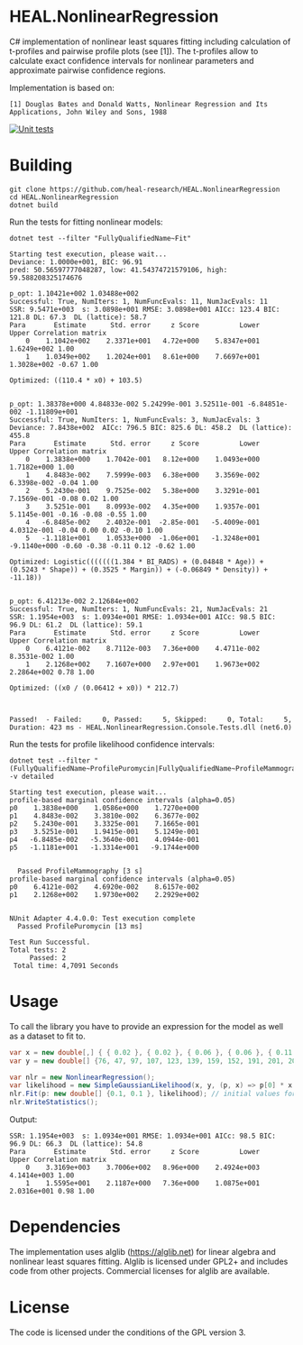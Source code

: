 # HEAL.NonlinearRegression
C# implementation of nonlinear least squares fitting including calculation of t-profiles and pairwise profile plots (see [1]).
The t-profiles allow to calculate exact confidence intervals for nonlinear parameters and approximate pairwise confidence regions.

Implementation is based on:

`[1] Douglas Bates and Donald Watts, Nonlinear Regression and Its Applications, John Wiley and Sons, 1988`


[![Unit tests](https://github.com/heal-research/HEAL.NonlinearRegression/actions/workflows/build_and_test.yml/badge.svg?branch=main)](https://github.com/heal-research/HEAL.NonlinearRegression/actions/workflows/build_and_test.yml)

# Building
```
git clone https://github.com/heal-research/HEAL.NonlinearRegression
cd HEAL.NonlinearRegression
dotnet build
```

Run the tests for fitting nonlinear models:
```
dotnet test --filter "FullyQualifiedName~Fit"
```

```
Starting test execution, please wait...
Deviance: 1.0000e+001, BIC: 96.91
pred: 50.56597777048287, low: 41.54374721579106, high: 59.588208325174676

p_opt: 1.10421e+002 1.03488e+002
Successful: True, NumIters: 1, NumFuncEvals: 11, NumJacEvals: 11
SSR: 9.5471e+003  s: 3.0898e+001 RMSE: 3.0898e+001 AICc: 123.4 BIC: 121.8 DL: 67.3  DL (lattice): 58.7
Para       Estimate      Std. error     z Score          Lower          Upper Correlation matrix
    0    1.1042e+002    2.3371e+001   4.72e+000    5.8347e+001    1.6249e+002 1.00
    1    1.0349e+002    1.2024e+001   8.61e+000    7.6697e+001    1.3028e+002 -0.67 1.00

Optimized: ((110.4 * x0) + 103.5)


p_opt: 1.38378e+000 4.84833e-002 5.24299e-001 3.52511e-001 -6.84851e-002 -1.11809e+001
Successful: True, NumIters: 1, NumFuncEvals: 3, NumJacEvals: 3
Deviance: 7.8438e+002  AICc: 796.5 BIC: 825.6 DL: 458.2  DL (lattice): 455.8
Para       Estimate      Std. error     z Score          Lower          Upper Correlation matrix
    0    1.3838e+000    1.7042e-001   8.12e+000    1.0493e+000    1.7182e+000 1.00
    1    4.8483e-002    7.5999e-003   6.38e+000    3.3569e-002    6.3398e-002 -0.04 1.00
    2    5.2430e-001    9.7525e-002   5.38e+000    3.3291e-001    7.1569e-001 -0.08 0.02 1.00
    3    3.5251e-001    8.0993e-002   4.35e+000    1.9357e-001    5.1145e-001 -0.16 -0.08 -0.55 1.00
    4   -6.8485e-002    2.4032e-001  -2.85e-001   -5.4009e-001    4.0312e-001 -0.04 0.00 0.02 -0.10 1.00
    5   -1.1181e+001    1.0533e+000  -1.06e+001   -1.3248e+001   -9.1140e+000 -0.60 -0.38 -0.11 0.12 -0.62 1.00

Optimized: Logistic(((((((1.384 * BI_RADS) + (0.04848 * Age)) + (0.5243 * Shape)) + (0.3525 * Margin)) + (-0.06849 * Density)) + -11.18))


p_opt: 6.41213e-002 2.12684e+002
Successful: True, NumIters: 1, NumFuncEvals: 21, NumJacEvals: 21
SSR: 1.1954e+003  s: 1.0934e+001 RMSE: 1.0934e+001 AICc: 98.5 BIC: 96.9 DL: 61.2  DL (lattice): 59.1
Para       Estimate      Std. error     z Score          Lower          Upper Correlation matrix
    0    6.4121e-002    8.7112e-003   7.36e+000    4.4711e-002    8.3531e-002 1.00
    1    2.1268e+002    7.1607e+000   2.97e+001    1.9673e+002    2.2864e+002 0.78 1.00

Optimized: ((x0 / (0.06412 + x0)) * 212.7)



Passed!  - Failed:     0, Passed:     5, Skipped:     0, Total:     5, Duration: 423 ms - HEAL.NonlinearRegression.Console.Tests.dll (net6.0)
```

Run the tests for profile likelihood confidence intervals:
```
dotnet test --filter "(FullyQualifiedName~ProfilePuromycin|FullyQualifiedName~ProfileMammography)" -v detailed
```

```
Starting test execution, please wait...
profile-based marginal confidence intervals (alpha=0.05)
p0    1.3838e+000    1.0586e+000    1.7270e+000
p1    4.8483e-002    3.3810e-002    6.3677e-002
p2    5.2430e-001    3.3325e-001    7.1665e-001
p3    3.5251e-001    1.9415e-001    5.1249e-001
p4   -6.8485e-002   -5.3640e-001    4.0944e-001
p5   -1.1181e+001   -1.3314e+001   -9.1744e+000


  Passed ProfileMammography [3 s]
profile-based marginal confidence intervals (alpha=0.05)
p0    6.4121e-002    4.6920e-002    8.6157e-002
p1    2.1268e+002    1.9730e+002    2.2929e+002


NUnit Adapter 4.4.0.0: Test execution complete
  Passed ProfilePuromycin [13 ms]

Test Run Successful.
Total tests: 2
     Passed: 2
 Total time: 4,7091 Seconds
```

# Usage
To call the library you have to provide an expression for the model as well as a dataset to fit to.

```csharp
var x = new double[,] { { 0.02 }, { 0.02 }, { 0.06 }, { 0.06 }, { 0.11 }, { 0.11 }, { 0.22 }, { 0.22 }, { 0.56 }, { 0.56 }, { 1.10 }, { 1.10 } };
var y = new double[] {76, 47, 97, 107, 123, 139, 159, 152, 191, 201, 207, 200 };

var nlr = new NonlinearRegression();
var likelihood = new SimpleGaussianLikelihood(x, y, (p, x) => p[0] * x[0] / (1.0 + p[1] * x[0]));
nlr.Fit(p: new double[] {0.1, 0.1 }, likelihood); // initial values for parameters
nlr.WriteStatistics();
```

Output:
```
SSR: 1.1954e+003  s: 1.0934e+001 RMSE: 1.0934e+001 AICc: 98.5 BIC: 96.9 DL: 66.3  DL (lattice): 54.8
Para       Estimate      Std. error     z Score          Lower          Upper Correlation matrix
    0    3.3169e+003    3.7006e+002   8.96e+000    2.4924e+003    4.1414e+003 1.00
    1    1.5595e+001    2.1187e+000   7.36e+000    1.0875e+001    2.0316e+001 0.98 1.00
```

# Dependencies
The implementation uses alglib (https://alglib.net) for linear algebra and nonlinear least squares fitting. 
Alglib is licensed under GPL2+ and includes code from other projects. Commercial licenses for alglib are available.

# License
The code is licensed under the conditions of the GPL version 3.
